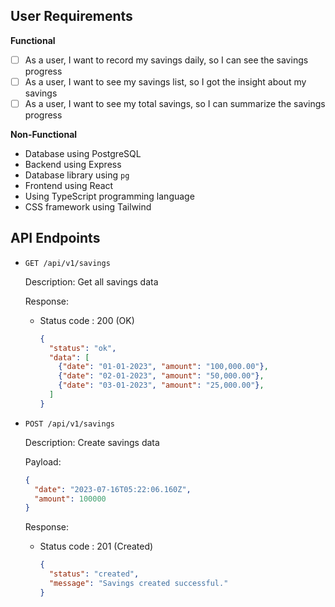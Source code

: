 ## User Requirements

**Functional**

- [ ] As a user, I want to record my savings daily, so I can see the savings progress
- [ ] As a user, I want to see my savings list, so I got the insight about my savings
- [ ] As a user, I want to see my total savings, so I can summarize the savings progress

**Non-Functional**

- Database using PostgreSQL
- Backend using Express
- Database library using `pg`
- Frontend using React
- Using TypeScript programming language
- CSS framework using Tailwind

## API Endpoints

- `GET /api/v1/savings`

  Description: Get all savings data

  Response:

  - Status code : 200 (OK)

    ```JSON
    {
      "status": "ok",
      "data": [
        {"date": "01-01-2023", "amount": "100,000.00"},
        {"date": "02-01-2023", "amount": "50,000.00"},
        {"date": "03-01-2023", "amount": "25,000.00"},
      ]
    }
    ```

- `POST /api/v1/savings`

  Description: Create savings data

  Payload:

  ```JSON
  {
    "date": "2023-07-16T05:22:06.160Z",
    "amount": 100000
  }
  ```

  Response:

  - Status code : 201 (Created)
    ```JSON
    {
      "status": "created",
      "message": "Savings created successful."
    }
    ```
